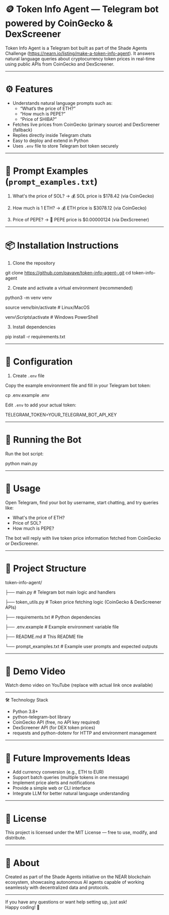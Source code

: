 # 🪙 Token Info Agent — Telegram bot powered by CoinGecko & DexScreener

Token Info Agent is a Telegram bot built as part of the Shade Agents Challenge (https://nearn.io/listing/make-a-token-info-agent). It answers natural language queries about cryptocurrency token prices in real-time using public APIs from CoinGecko and DexScreener.

---

# ⚙️ Features

- Understands natural language prompts such as:
  - “What’s the price of ETH?”
  - “How much is PEPE?”
  - “Price of SHIBA?”
- Fetches live prices from CoinGecko (primary source) and DexScreener (fallback)
- Replies directly inside Telegram chats
- Easy to deploy and extend in Python
- Uses `.env` file to store Telegram bot token securely

---

# 🧩 Prompt Examples (`prompt_examples.txt`)

1. What's the price of SOL?
→ 💰 SOL price is $178.42 (via CoinGecko)

2. How much is 1 ETH?
→ 💰 ETH price is $3078.12 (via CoinGecko)

3. Price of PEPE?
→ 💱 PEPE price is $0.00000124 (via DexScreener)

---

# 📦 Installation Instructions

1. Clone the repository

git clone https://github.com/pavave/token-info-agent-.git
cd token-info-agent


2. Create and activate a virtual environment (recommended)

python3 -m venv venv

source venv/bin/activate # Linux/MacOS

venv\Scripts\activate # Windows PowerShell


3. Install dependencies

pip install -r requirements.txt


---

# 🔐 Configuration

1. Create `.env` file

Copy the example environment file and fill in your Telegram bot token:

cp .env.example .env


Edit `.env` to add your actual token:

TELEGRAM_TOKEN=YOUR_TELEGRAM_BOT_API_KEY


---

# 🚀 Running the Bot

Run the bot script:

python main.py


---

# 💬 Usage

Open Telegram, find your bot by username, start chatting, and try queries like:

- What's the price of ETH?
- Price of SOL?
- How much is PEPE?

The bot will reply with live token price information fetched from CoinGecko or DexScreener.

---

# 📁 Project Structure

token-info-agent/

├── main.py # Telegram bot main logic and handlers

├── token_utils.py # Token price fetching logic (CoinGecko & DexScreener APIs)

├── requirements.txt # Python dependencies

├── .env.example # Example environment variable file

├── README.md # This README file

└── prompt_examples.txt # Example user prompts and expected outputs


---

# 🎥 Demo Video

Watch demo video on YouTube (replace with actual link once available)

---

🛠 Technology Stack

- Python 3.8+
- python-telegram-bot library
- CoinGecko API (free, no API key required)
- DexScreener API (for DEX token prices)
- requests and python-dotenv for HTTP and environment management

---

# 🧠 Future Improvements Ideas

- Add currency conversion (e.g., ETH to EUR)
- Support batch queries (multiple tokens in one message)
- Implement price alerts and notifications
- Provide a simple web or CLI interface
- Integrate LLM for better natural language understanding

---

# 📜 License

This project is licensed under the MIT License — free to use, modify, and distribute.

---

# 🤖 About

Created as part of the Shade Agents initiative on the NEAR blockchain ecosystem, showcasing autonomous AI agents capable of working seamlessly with decentralized data and protocols.

---

If you have any questions or want help setting up, just ask!  
Happy coding! 🚀
